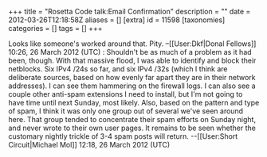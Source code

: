 +++
title = "Rosetta Code talk:Email Confirmation"
description = ""
date = 2012-03-26T12:18:58Z
aliases = []
[extra]
id = 11598
[taxonomies]
categories = []
tags = []
+++

Looks like someone's worked around that. Pity. –[[User:Dkf|Donal Fellows]] 10:26, 26 March 2012 (UTC)
: Shouldn't be as much of a problem as it had been, though. With that massive flood, I was able to identify and block their netblocks. Six IPv4 /24s so far, and six IPv4 /32s (which I think are deliberate sources, based on how evenly far apart they are in their network addresses). I can see them hammering on the firewall logs. I can also see a couple other anti-spam extensions I need to install, but I'm not going to have time until next Sunday, most likely. Also, based on the pattern and type of spam, I think it was only one group out of several we've seen around here. That group tended to concentrate their spam efforts on Sunday night, and never wrote to their own user pages. It remains to be seen whether the customary nightly trickle of 3-4 spam posts will return. --[[User:Short Circuit|Michael Mol]] 12:18, 26 March 2012 (UTC)
